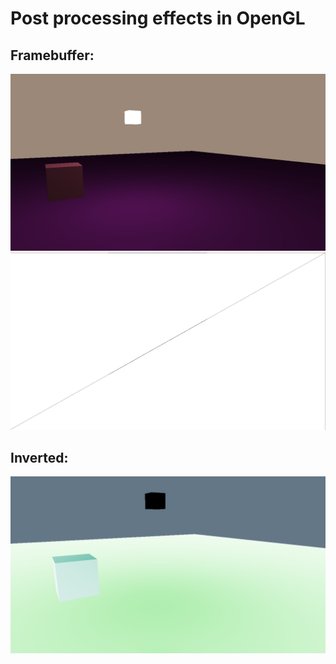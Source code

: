 # Post processing effects in OpenGL
## Framebuffer:
![Image 1](images/Image_1.png) 
<br>
![Image 2](images/Image_2.png)
## Inverted:
![Image 3](images/Image_3.png)
